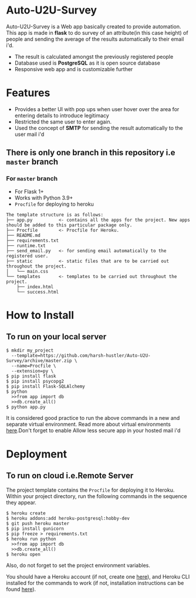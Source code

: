 # Auto-U2U-Survey

Auto-U2U-Survey is a Web app basically created to provide automation.
This app is made in **flask** to do survey of an attribute(in this case height) of people and sending the average of the results automatically to their email i'd.

  - The result is calculated amongst the previously registered people
  - Database used is **PostgreSQL** as it is open source database
  - Responsive web app and is customizable further

# Features

  - Provides a better UI with pop ups when user hover over the area for entering details to introduce legitimacy
  - Restricted the same user to enter again.
  - Used the concept of **SMTP** for sending the result automatically to the user mail i'd



## There is only one branch in this repository i.e `master`  branch

### For `master` branch
* For Flask 1+
* Works with Python 3.9+
* `Procfile` for deploying to heroku

```
The template structure is as follows:
├── app.py          <- contains all the apps for the project. New apps should be added to this particular package only.
├── Procfile        <- Procfile for Heroku.
├── README.md
├── requirements.txt
├── runtime.txt
├── send_email.py   <- for sending email automatically to the registered user.
├── static          <- static files that are to be carried out throughout the project.
│   └── main.css
└── templates       <- templates to be carried out throughout the project.
    ├── index.html
    └── success.html
```

# How to Install

## To run on your local server
```
$ mkdir my_project
  --template=https://github.com/harsh-hustler/Auto-U2U-Survey/archive/master.zip \
  --name=Procfile \
  --extension=py \
$ pip install flask
$ pip install psycopg2
$ pip install Flask-SQLAlchemy
$ python
  >>from app import db
  >>db.create_all()
$ python app.py
```

It is considered good practice to run the above commands in a new and separate virtual environment. Read more about virtual environments [here](https://realpython.com/python-virtual-environments-a-primer/).Don't forget to enable Allow less secure app in your hosted mail i'd

# Deployment

## To run on cloud i.e.Remote Server
The project template contains the `Procfile` for deploying it to Heroku. Within your project directory, run the following commands in the sequence they appear.

```
$ heroku create
$ heroku addons:add heroku-postgresql:hobby-dev
$ git push heroku master
$ pip install gunicorn
$ pip freeze > requirements.txt
$ heroku run python
  >>from app import db
  >>db.create_all()
$ heroku open
```
Also, do not forget to set the project environment variables.

You should have a Heroku account (if not, create one [here](https://www.heroku.com/)), and Heroku CLI installed for the commands to work (if not, installation instructions can be found [here](https://devcenter.heroku.com/articles/heroku-cli)).



